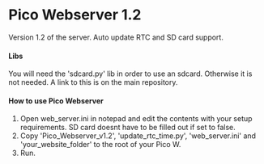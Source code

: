 # Pico Webserver 1.2
Version 1.2 of the server. Auto update RTC and SD card support.
#### Libs 
You will need the 'sdcard.py' lib in order to use an sdcard. Otherwise it is not needed. A link to this is on the main repository.
#### How to use Pico Webserver
1. Open web_server.ini in notepad and edit the contents with your setup requirements. SD card doesnt have to be filled out if set to false.
2. Copy 'Pico_Webserver_v1.2', 'update_rtc_time.py', 'web_server.ini' and 'your_website_folder' to the root of your Pico W.
3. Run.

 
